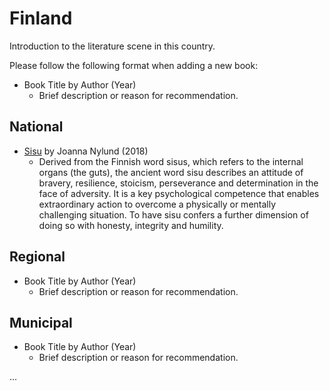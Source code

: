 # Finland

Introduction to the literature scene in this country.

Please follow the following format when adding a new book:

- Book Title by Author (Year)  
   - Brief description or reason for recommendation.

## National

- [Sisu](https://www.goodreads.com/book/show/36205181-sisu) by Joanna Nylund (2018)
   - Derived from the Finnish word sisus, which refers to the internal organs (the guts), the ancient word sisu describes an attitude of bravery, resilience, stoicism, perseverance and determination in the face of adversity. It is a key psychological competence that enables extraordinary action to overcome a physically or mentally challenging situation. To have sisu confers a further dimension of doing so with honesty, integrity and humility.

## Regional

- Book Title by Author (Year)  
   - Brief description or reason for recommendation.

## Municipal

- Book Title by Author (Year)  
   - Brief description or reason for recommendation.

...

